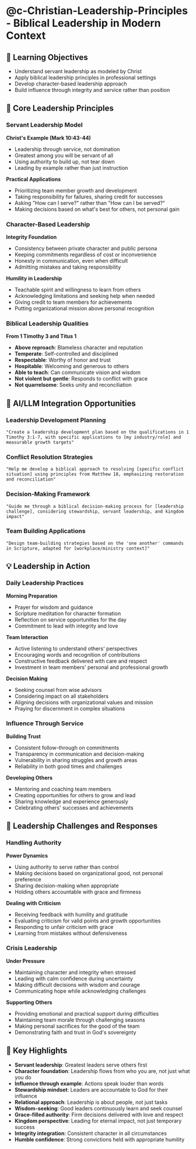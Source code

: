 # @c-Christian-Leadership-Principles - Biblical Leadership in Modern Context

## 🎯 Learning Objectives
- Understand servant leadership as modeled by Christ
- Apply biblical leadership principles in professional settings
- Develop character-based leadership approach
- Build influence through integrity and service rather than position

## 🔧 Core Leadership Principles

### Servant Leadership Model
**Christ's Example (Mark 10:43-44)**
- Leadership through service, not domination
- Greatest among you will be servant of all
- Using authority to build up, not tear down
- Leading by example rather than just instruction

**Practical Applications**
- Prioritizing team member growth and development
- Taking responsibility for failures, sharing credit for successes
- Asking "How can I serve?" rather than "How can I be served?"
- Making decisions based on what's best for others, not personal gain

### Character-Based Leadership
**Integrity Foundation**
- Consistency between private character and public persona
- Keeping commitments regardless of cost or inconvenience
- Honesty in communication, even when difficult
- Admitting mistakes and taking responsibility

**Humility in Leadership**
- Teachable spirit and willingness to learn from others
- Acknowledging limitations and seeking help when needed
- Giving credit to team members for achievements
- Putting organizational mission above personal recognition

### Biblical Leadership Qualities
**From 1 Timothy 3 and Titus 1**
- **Above reproach**: Blameless character and reputation
- **Temperate**: Self-controlled and disciplined
- **Respectable**: Worthy of honor and trust
- **Hospitable**: Welcoming and generous to others
- **Able to teach**: Can communicate vision and wisdom
- **Not violent but gentle**: Responds to conflict with grace
- **Not quarrelsome**: Seeks unity and reconciliation

## 🚀 AI/LLM Integration Opportunities

### Leadership Development Planning
```
"Create a leadership development plan based on the qualifications in 1 Timothy 3:1-7, with specific applications to [my industry/role] and measurable growth targets"
```

### Conflict Resolution Strategies
```
"Help me develop a biblical approach to resolving [specific conflict situation] using principles from Matthew 18, emphasizing restoration and reconciliation"
```

### Decision-Making Framework
```
"Guide me through a biblical decision-making process for [leadership challenge], considering stewardship, servant leadership, and kingdom impact"
```

### Team Building Applications
```
"Design team-building strategies based on the 'one another' commands in Scripture, adapted for [workplace/ministry context]"
```

## 💡 Leadership in Action

### Daily Leadership Practices
**Morning Preparation**
- Prayer for wisdom and guidance
- Scripture meditation for character formation
- Reflection on service opportunities for the day
- Commitment to lead with integrity and love

**Team Interaction**
- Active listening to understand others' perspectives
- Encouraging words and recognition of contributions
- Constructive feedback delivered with care and respect
- Investment in team members' personal and professional growth

**Decision Making**
- Seeking counsel from wise advisors
- Considering impact on all stakeholders
- Aligning decisions with organizational values and mission
- Praying for discernment in complex situations

### Influence Through Service
**Building Trust**
- Consistent follow-through on commitments
- Transparency in communication and decision-making
- Vulnerability in sharing struggles and growth areas
- Reliability in both good times and challenges

**Developing Others**
- Mentoring and coaching team members
- Creating opportunities for others to grow and lead
- Sharing knowledge and experience generously
- Celebrating others' successes and achievements

## 🧭 Leadership Challenges and Responses

### Handling Authority
**Power Dynamics**
- Using authority to serve rather than control
- Making decisions based on organizational good, not personal preference
- Sharing decision-making when appropriate
- Holding others accountable with grace and firmness

**Dealing with Criticism**
- Receiving feedback with humility and gratitude
- Evaluating criticism for valid points and growth opportunities
- Responding to unfair criticism with grace
- Learning from mistakes without defensiveness

### Crisis Leadership
**Under Pressure**
- Maintaining character and integrity when stressed
- Leading with calm confidence during uncertainty
- Making difficult decisions with wisdom and courage
- Communicating hope while acknowledging challenges

**Supporting Others**
- Providing emotional and practical support during difficulties
- Maintaining team morale through challenging seasons
- Making personal sacrifices for the good of the team
- Demonstrating faith and trust in God's sovereignty

## 🎯 Key Highlights

- **Servant leadership**: Greatest leaders serve others first
- **Character foundation**: Leadership flows from who you are, not just what you do
- **Influence through example**: Actions speak louder than words
- **Stewardship mindset**: Leaders are accountable to God for their influence
- **Relational approach**: Leadership is about people, not just tasks
- **Wisdom-seeking**: Good leaders continuously learn and seek counsel
- **Grace-filled authority**: Firm decisions delivered with love and respect
- **Kingdom perspective**: Leading for eternal impact, not just temporary success
- **Integrity integration**: Consistent character in all circumstances
- **Humble confidence**: Strong convictions held with appropriate humility